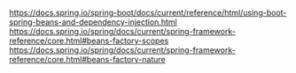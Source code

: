 
https://docs.spring.io/spring-boot/docs/current/reference/html/using-boot-spring-beans-and-dependency-injection.html  
https://docs.spring.io/spring/docs/current/spring-framework-reference/core.html#beans-factory-scopes  
https://docs.spring.io/spring/docs/current/spring-framework-reference/core.html#beans-factory-nature  
